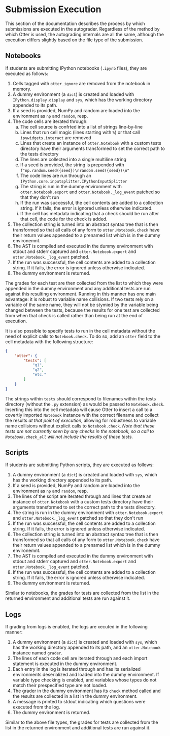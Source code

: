 # Submission Execution

This section of the documentation describes the process by which submissions are executed in the autograder. Regardless of the method by which Otter is used, the autograding internals are all the same, although the execution differs slightly based on the file type of the submission.

## Notebooks

If students are submitting IPython notebooks (`.ipynb` files), they are executed as follows:

<ol>
    <li>Cells tagged with <code>otter_ignore</code> are removed from the notebook in memory.</li>
    <li>A dummy environment (a <code>dict</code>) is created and loaded with <code>IPython.display.display</code> and <code>sys</code>, which has the working directory appended to its path.</li>
    <li>If a seed is provided, NumPy and random are loaded into the environment as <code>np</code> and <code>random</code>, resp.</li>
    <li>The code cells are iterated through:
        <ol style="list-style-type: lower-alpha;">
            <li>The cell source is confrted into a list of strings line-by-line</li>
            <li>Lines that run cell magic (lines starting with <code>%</code>) or that call <code>ipywidgets.interact</code> are removed</li>
            <li>Lines that create an instance of <code>otter.Notebook</code> with a custom tests directory have their arguments transformed to set the correct path to the tests directory</li>
            <li>The lines are collected into a single multiline string</li>
            <li>If a seed is provided, the string is prepended with <code>f"np.random.seed({seed})\nrandom.seed({seed})\n"</code></li>
            <li>The code lines are run through an <code>IPython.core.inputsplitter.IPythonInputSplitter</code></li>
            <li>The string is run in the dummy environment with <code>otter.Notebook.export</code> and <code>otter.Notebook._log_event</code> patched so that they don't run</li>
            <li>If the run was successful, the cell contents are added to a collection string. If it fails, the error is ignored unless otherwise indicated.</li>
            <li>If the cell has metadata indicating that a check should be run after that cell, the code for the check is added.</li>
        </ol>
    </li>
    <li>The collection string is turned into an abstract syntax tree that is then transformed so that all calls of any form to <code>otter.Notebook.check</code> have their return values appended to a prenamed list which is in the dummy environemnt.</li>
    <li>The AST is compiled and executed in the dummy environment with stdout and stderr captured and <code>otter.Notebook.export</code> and <code>otter.Notebook._log_event</code> patched.</li>
    <li>If the run was successful, the cell contents are added to a collection string. If it fails, the error is ignored unless otherwise indicated.</li>
    <li>The dummy environment is returned.</li>
</ol>

The grades for each test are then collected from the list to which they were appended in the dummy environment and any additional tests are run against this resulting environment. Running in this manner has one main advantage: it is robust to variable name collisions. If two tests rely on a variable of the same name, they will not be stymied by the variable being changed between the tests, because the results for one test are collected from when that check is called rather than being run at the end of execution.

It is also possible to specify tests to run in the cell metadata without the need of explicit calls to `Notebook.check`. To do so, add an `otter` field to the cell metadata with the following structure:

```json
{
    "otter": {
        "tests": [
            "q1",
            "q2",
            "etc."
        ]
    }
}
```

The strings within `tests` should correspond to filenames within the tests directory (without the `.py` extension) as would be passed to `Notebook.check`. Inserting this into the cell metadata will cause Otter to insert a call to a covertly imported `Notebook` instance with the correct filename and collect the results _at that point of execution_, allowing for robustness to variable name collisions without explicit calls to `Notebook.check`. _Note that these tests are not currently seen by any checks in the notebook, so a call to `Notebook.check_all` will not include the results of these tests._

## Scripts

If students are submitting Python scripts, they are executed as follows:

<ol>
    <li>A dummy environment (a <code>dict</code>) is created and loaded with <code>sys</code>, which has the working directory appended to its path.</li>
    <li>If a seed is provided, NumPy and random are loaded into the environment as <code>np</code> and <code>random</code>, resp.</li>
    <li>The lines of the script are iterated through and lines that create an instance of <code>otter.Notebook</code> with a custom tests directory have their arguments transformed to set the correct path to the tests directory.</li>
    <li>The string is run in the dummy environment with <code>otter.Notebook.export</code> and <code>otter.Notebook._log_event</code> patched so that they don't run</li>
    <li>If the run was successful, the cell contents are added to a collection string. If it fails, the error is ignored unless otherwise indicated.</li>
    <li>The collection string is turned into an abstract syntax tree that is then transformed so that all calls of any form to <code>otter.Notebook.check</code> have their return values appended to a prenamed list which is in the dummy environemnt.</li>
    <li>The AST is compiled and executed in the dummy environment with stdout and stderr captured and <code>otter.Notebook.export</code> and <code>otter.Notebook._log_event</code> patched.</li>
    <li>If the run was successful, the cell contents are added to a collection string. If it fails, the error is ignored unless otherwise indicated.</li>
    <li>The dummy environment is returned.</li>
</ol>

Similar to notebooks, the grades for tests are collected from the list in the returned environment and additional tests are run against it.

## Logs

If grading from logs is enabled, the logs are xecuted in the following manner:

<ol>
    <li>A dummy environment (a <code>dict</code>) is created and loaded with <code>sys</code>, which has the working directory appended to its path, and an <code>otter.Notebook</code> instance named <code>grader</code>.</li>
    <li>The lines of each code cell are iterated through and each import statement is executed in the dummy environment.</li>
    <li>Each entry in the log is iterated through and has its serialized environments deserialized and loaded into the dummy environment. If variable type checking is enabled, and variables whose types do not match their prespecified type are not loaded.</li>
    <li>The grader in the dummy environment has its <code>check</code> method called and the results are collected in a list in the dummy environment.</li>
    <li>A message is printed to stdout indicating which questions were executed from the log.</li>
    <li>The dummy environment is returned.</li>
</ol>

Similar to the above file types, the grades for tests are collected from the list in the returned environment and additional tests are run against it.
